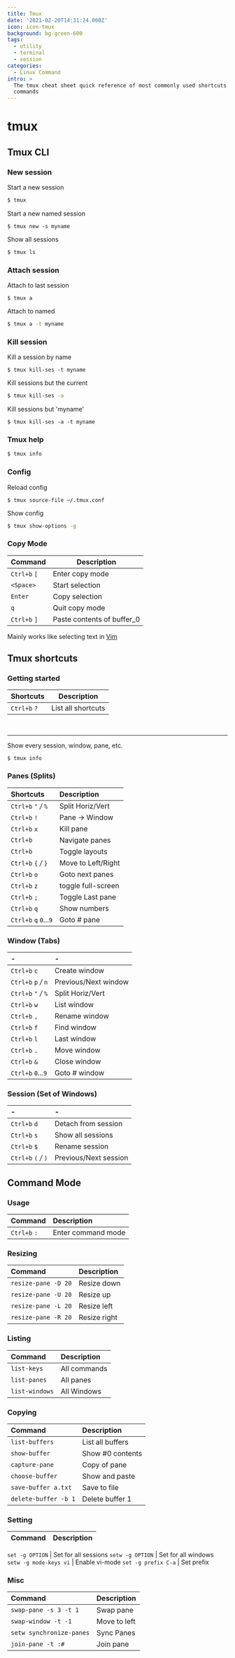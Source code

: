 ```yaml
---
title: Tmux
date: '2021-02-20T14:31:24.000Z'
icon: icon-tmux
background: bg-green-600
tags:
  - utility
  - terminal
  - session
categories:
  - Linux Command
intro: >
  The tmux cheat sheet quick reference of most commonly used shortcuts and
  commands
---
```


# tmux

## Tmux CLI

### New session

Start a new session 
```bash
$ tmux
```

Start a new named session
```shell
$ tmux new -s myname
```

Show all sessions 
```bash
$ tmux ls
```

### Attach session
Attach to last session
```shell
$ tmux a
```

Attach to named 
```bash
$ tmux a -t myname
```

### Kill session
Kill a session by name
```shell
$ tmux kill-ses -t myname
```

Kill sessions but the current 
```bash
$ tmux kill-ses -a
```

Kill sessions but 'myname'
```shell
$ tmux kill-ses -a -t myname
```

### Tmux help


```bash
$ tmux info
```

### Config
Reload config
```shell
$ tmux source-file ~/.tmu­x.conf
```

Show config 
```bash
$ tmux show-options -g
```

### Copy Mode  
| Command             | Description                  |
|---------------------|------------------------------|
| `Ctrl+b` `[`        | Enter copy mode           |
| `<Space>`      | Start selection                         |
| `Enter`         | Copy selection                          |
| `q`                 | Quit copy mode               |
| `Ctrl+b` `]`        | Paste contents of buffer_0 |



Mainly works like selecting text in [Vim](/vim#motions)





Tmux shortcuts 
--------------

### Getting started 
| Shortcuts           | Description                  |
|---------------------|------------------------------|
| `Ctrl+b` `?`        | List all shortcuts           |


<br/>

----

Show every session, window, pane, etc.
```shell
$ tmux info
```

### Panes \(Splits\) 

| Shortcuts | Description |
| :--- | :--- |
| `Ctrl+b` `"` _/_ `%` | Split Horiz/Vert |
| `Ctrl+b` `!` | Pane -&gt; Window |
| `Ctrl+b` `x` | Kill pane |
| `Ctrl+b` | Navigate panes |
| `Ctrl+b` | Toggle layouts |
| `Ctrl+b` `{` _/_ `}` | Move to Left/Right |
| `Ctrl+b` `o` | Goto next panes |
| `Ctrl+b` `z` | toggle full-screen |
| `Ctrl+b` `;` | Toggle Last pane |
| `Ctrl+b` `q` | Show numbers |
| `Ctrl+b` `q` `0`...`9` | Goto \# pane |



### Window \(Tabs\) 

| - | - |
| :--- | :--- |
| `Ctrl+b` `c` | Create window |
| `Ctrl+b` `p` _/_ `n` | Previous/Next window |
| `Ctrl+b` `"` _/_ `%` | Split Horiz/Vert |
| `Ctrl+b` `w` | List window |
| `Ctrl+b` `,` | Rename window |
| `Ctrl+b` `f` | Find window |
| `Ctrl+b` `l` | Last window |
| `Ctrl+b` `.` | Move window |
| `Ctrl+b` `&` | Close window |
| `Ctrl+b` `0`...`9` | Goto \# window |



### Session \(Set of Windows\)

| - | - |
| :--- | :--- |
| `Ctrl+b` `d` | Detach from session |
| `Ctrl+b` `s` | Show all sessions |
| `Ctrl+b` `$` | Rename session |
| `Ctrl+b` `(` _/_ `)` | Previous/Next session |



## Command Mode 

### Usage 

| Command | Description |
| :--- | :--- |
| `Ctrl+b` `:` | Enter command mode |



### Resizing

| Command | Description |
| :--- | :--- |
| `resize-pane -D 20` | Resize down |
| `resize-pane -U 20` | Resize up |
| `resize-pane -L 20` | Resize left |
| `resize-pane -R 20` | Resize right |

### Listing

| Command | Description |
| :--- | :--- |
| `list-keys` | All commands |
| `list-panes` | All panes |
| `list-windows` | All Windows |

### Copying

| Command | Description |
| :--- | :--- |
| `list-buffers` | List all buffers |
| `show-buffer` | Show \#0 contents |
| `capture-pane` | Copy of pane |
| `choose-buffer` | Show and paste |
| `save-buffer a.txt` | Save to file |
| `delete-buffer -b 1` | Delete buffer 1 |

### Setting

| Command | Description |
| :--- | :--- |


`set -g OPTION` \| Set for all sessions `setw -g OPTION` \| Set for all windows `setw -g mode-keys vi` \| Enable vi-mode `set -g prefix C-a` \| Set prefix

### Misc

| Command | Description |
| :--- | :--- |
| `swap-pane -s 3 -t 1` | Swap pane |
| `swap-window -t -1` | Move to left |
| `setw synchronize-panes` | Sync Panes |
| `join-pane -t :#` | Join pane |

